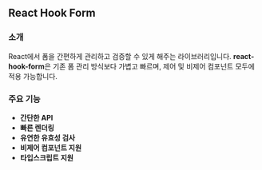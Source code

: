 
## React Hook Form

### 소개

React에서 폼을 간편하게 관리하고 검증할 수 있게 해주는 라이브러리입니다. **react-hook-form**은 기존 폼 관리 방식보다 가볍고 빠르며, 제어 및 비제어 컴포넌트 모두에 적용 가능합니다.

### 주요 기능

- **간단한 API**
- **빠른 렌더링**
- **유연한 유효성 검사**
- **비제어 컴포넌트 지원**
- **타입스크립트 지원**